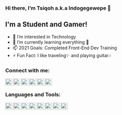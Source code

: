 ### Hi there, I’m Tsiqoh a.k.a Indogegewepe 👋

## I'm a Student and Gamer!
- 👀 I’m interested in Technology
- 🌱 I’m currently learning everything 🤣
- 📫 2021 Goals: Completed Front-End Dev Training
- ⚡ Fun Fact: I like traveling✨ and playing guitar🎶

### Connect with me:
[<img align="left" alt="Valorant" width="22px" src="https://github.com/indogegewepe/logos/blob/main/valorant-vector-logo.svg" />][valorant]
[<img align="left" alt="Twitter" width="22px" src="https://github.com/indogegewepe/logos/blob/main/twitter.png" />][twitter]
[<img align="left" alt="Instagram" width="22px" src="https://github.com/indogegewepe/logos/blob/main/instagram%20(1).png" />][instagram]
[<img align="left" alt="Youtube" width="22px" src="https://github.com/indogegewepe/logos/blob/main/youtube.png" />][youtube]
[<img align="left" alt="Linkedin" width="22px" src="https://github.com/indogegewepe/logos/blob/main/linkedin.png" />][linkedin]
[<img align="left" alt="Discord" width="22px" src="https://github.com/indogegewepe/logos/blob/main/Discord-Logo-Color.svg" />][discord]

<br>

### Languages and Tools:
[<img align="left" alt="VScode" width="22px" src="https://github.com/indogegewepe/logos/blob/main/Visual_Studio_Code_1.35_icon.svg" />][vscode]
[<img align="left" alt="HTML" width="22px" src="https://github.com/indogegewepe/logos/blob/main/html-5.png" />][html]
[<img align="left" alt="CSS" width="22px" src="https://github.com/indogegewepe/logos/blob/main/css-3.png" />][css]
[<img align="left" alt="SASS" width="22px" src="https://github.com/indogegewepe/logos/blob/main/sass.png" />][sass]
[<img align="left" alt="Javascript" width="22px" src="https://github.com/indogegewepe/logos/blob/main/icons8-javascript.svg" />][javascript]
[<img align="left" alt="Github" width="22px" src="https://github.com/indogegewepe/logos/blob/main/GitHub-Mark-120px-plus.png" />][github]
[<img align="left" alt="NodeJS" width="22px" src="https://github.com/indogegewepe/logos/blob/main/nodejs-seeklogo.com.svg" />][node]
[<img align="left" alt="Python" width="22px" src="https://github.com/indogegewepe/logos/blob/main/python-seeklogo.com.svg" />][python]

[valorant]: https://tracker.gg/valorant/profile/riot/Sedenter%235758/overview
[twitter]: https://twitter.com/Tsiqohhh
[instagram]: https://www.instagram.com/tsiqohhh/
[youtube]: https://www.youtube.com/channel/UCLO-9nUDXZbYZqtqhlq_1fw
[discord]: https://discord.gg/KMASMkmrQr
[github]: https://github.com/indogegewepe
[html]: https://en.wikipedia.org/wiki/HTML
[css]: https://en.wikipedia.org/wiki/CSS
[sass]: https://sass-lang.com/
[javascript]: https://en.wikipedia.org/wiki/JavaScript
[linkedin]: https://www.linkedin.com/in/bagas-uwaidha-4756261b5/
[node]: https://nodejs.org/en/
[vscode]: https://code.visualstudio.com/
[python]: https://www.python.org/
